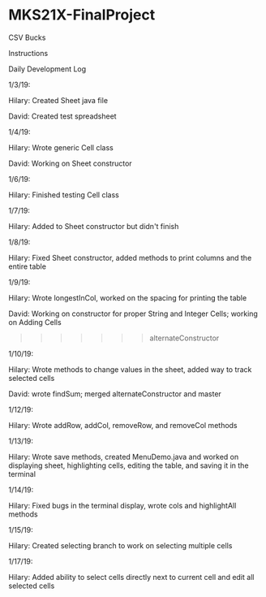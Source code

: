 # MKS21X-FinalProject
CSV Bucks

Instructions

Daily Development Log

1/3/19:

Hilary: Created Sheet java file

David: Created test spreadsheet

1/4/19:

Hilary: Wrote generic Cell class

David: Working on Sheet constructor

1/6/19:

Hilary: Finished testing Cell class

1/7/19:

Hilary: Added to Sheet constructor but didn't finish

1/8/19:

Hilary: Fixed Sheet constructor, added methods to print columns and the entire table

1/9/19:

Hilary: Wrote longestInCol, worked on the spacing for printing the table

David: Working on constructor for proper String and Integer Cells; working on Adding Cells
>>>>>>> alternateConstructor

1/10/19:

Hilary: Wrote methods to change values in the sheet, added way to track selected cells

David: wrote findSum; merged alternateConstructor and master

1/12/19:

Hilary: Wrote addRow, addCol, removeRow, and removeCol methods

1/13/19:

Hilary: Wrote save methods, created MenuDemo.java and worked on displaying sheet, highlighting cells, editing the table, and saving it in the terminal

1/14/19:

Hilary: Fixed bugs in the terminal display, wrote cols and highlightAll methods

1/15/19:

Hilary: Created selecting branch to work on selecting multiple cells

1/17/19:

Hilary: Added ability to select cells directly next to current cell and edit all selected cells
